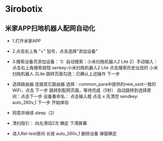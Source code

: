 # 3irobotix
## 米家APP扫地机器人配网自动化
* 1.打开米家APP

* 2.点击右上角 "+" 加号，点击选择“添加设备”

* 3.搜索设备页添加设备：
	1）自动搜索：小米扫拖机器人2 Lite
	2）手动输入：
		点击右上角搜索按钮
		senkey:小米扫拖机器人2 Lite
		点击搜索历史出现的 小米扫拖机器人 2Lite 
		跳转页面勾选：已确认上述操作
		下一步
		
* 选择路由器
	连接其它路由器
	选择：common_para中提供的new_ssid一致的WiFi，点击
	下一步
	跳转到配网页面，等待完成（5秒）
	自动跳转到选择房间：点击下一步
	设备重命名：
		点击输入框
		点击 x 先清空
		sendkey: auto_260v_1
		下一步
		开始体验
* 同意并继续
	sleep（2）
	
* 清扫指引：
	向左滑动2次
	确定
	下滑屏幕
	
* 进入Rel-test房间
	长按 auto_260v_1 删除设备
	弹窗确定
